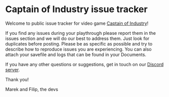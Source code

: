 # Captain of Industry issue tracker

Welcome to public issue tracker for video game [Captain of Industry](https://www.coigame.com?ref=github)!

If you find any issues during your playthrough please report them in the issues section and we will do our best to address them. Just look for duplicates before posting. Please be as specific as possible and try to describe how to reproduce issues you are experiencing. You can also attach your savefile and logs that can be found in your Documents.

If you have any other questions or suggestions, get in touch on our [Discord server](https://discord.gg/JxmUbGsNRU).

Thank you!

Marek and Filip, the devs
